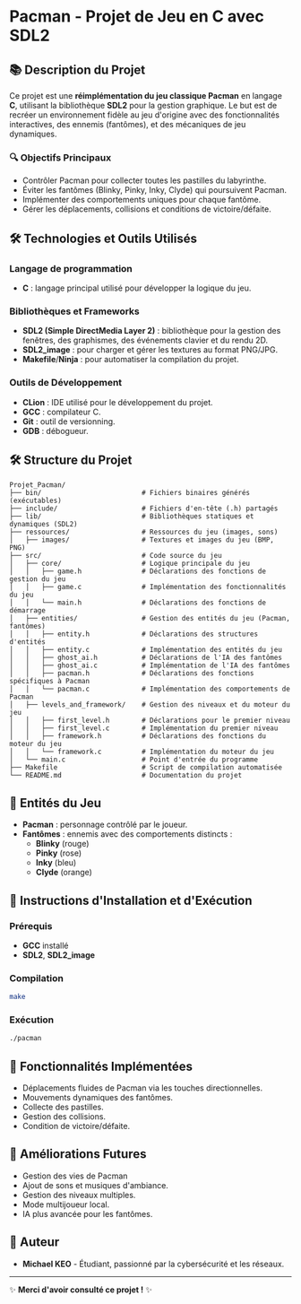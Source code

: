 # Pacman - Projet de Jeu en C avec SDL2

## 📚 Description du Projet

Ce projet est une **réimplémentation du jeu classique Pacman** en langage **C**, utilisant la bibliothèque **SDL2** pour la gestion graphique. Le but est de recréer un environnement fidèle au jeu d'origine avec des fonctionnalités interactives, des ennemis (fantômes), et des mécaniques de jeu dynamiques.

### 🔍 Objectifs Principaux
- Contrôler Pacman pour collecter toutes les pastilles du labyrinthe.
- Éviter les fantômes (Blinky, Pinky, Inky, Clyde) qui poursuivent Pacman.
- Implémenter des comportements uniques pour chaque fantôme.
- Gérer les déplacements, collisions et conditions de victoire/défaite.

## 🛠️ Technologies et Outils Utilisés

### Langage de programmation
- **C** : langage principal utilisé pour développer la logique du jeu.

### Bibliothèques et Frameworks
- **SDL2 (Simple DirectMedia Layer 2)** : bibliothèque pour la gestion des fenêtres, des graphismes, des événements clavier et du rendu 2D.
- **SDL2_image** : pour charger et gérer les textures au format PNG/JPG.
- **Makefile**/**Ninja** : pour automatiser la compilation du projet.

### Outils de Développement
- **CLion** : IDE utilisé pour le développement du projet.
- **GCC** : compilateur C.
- **Git** : outil de versionning.
- **GDB** : débogueur.

## 🛠️ Structure du Projet

```
Projet_Pacman/
├── bin/                         # Fichiers binaires générés (exécutables)
├── include/                     # Fichiers d'en-tête (.h) partagés
├── lib/                         # Bibliothèques statiques et dynamiques (SDL2)
├── ressources/                  # Ressources du jeu (images, sons)
│   ├── images/                  # Textures et images du jeu (BMP, PNG)
├── src/                         # Code source du jeu
│   ├── core/                    # Logique principale du jeu
│   │   ├── game.h               # Déclarations des fonctions de gestion du jeu
│   │   ├── game.c               # Implémentation des fonctionnalités du jeu
│   │   └── main.h               # Déclarations des fonctions de démarrage
│   ├── entities/                # Gestion des entités du jeu (Pacman, fantômes)
│   │   ├── entity.h             # Déclarations des structures d'entités
│   │   ├── entity.c             # Implémentation des entités du jeu
│   │   ├── ghost_ai.h           # Déclarations de l'IA des fantômes
│   │   ├── ghost_ai.c           # Implémentation de l'IA des fantômes
│   │   ├── pacman.h             # Déclarations des fonctions spécifiques à Pacman
│   │   └── pacman.c             # Implémentation des comportements de Pacman
│   ├── levels_and_framework/    # Gestion des niveaux et du moteur du jeu
│   │   ├── first_level.h        # Déclarations pour le premier niveau
│   │   ├── first_level.c        # Implémentation du premier niveau
│   │   ├── framework.h          # Déclarations des fonctions du moteur du jeu
│   │   └── framework.c          # Implémentation du moteur du jeu
│   └── main.c                   # Point d'entrée du programme
├── Makefile                     # Script de compilation automatisée
└── README.md                    # Documentation du projet
```



## 👥 Entités du Jeu

- **Pacman** : personnage contrôlé par le joueur.
- **Fantômes** : ennemis avec des comportements distincts :
  - **Blinky** (rouge)
  - **Pinky** (rose)
  - **Inky** (bleu)
  - **Clyde** (orange)

## 📅 Instructions d'Installation et d'Exécution

### Prérequis
- **GCC** installé
- **SDL2**, **SDL2_image**

### Compilation
```bash
make
```

### Exécution
```bash
./pacman
```

## 🔧 Fonctionnalités Implémentées

- Déplacements fluides de Pacman via les touches directionnelles.
- Mouvements dynamiques des fantômes.
- Collecte des pastilles.
- Gestion des collisions.
- Condition de victoire/défaite.

## 🌟 Améliorations Futures
- Gestion des vies de Pacman
- Ajout de sons et musiques d'ambiance.
- Gestion des niveaux multiples.
- Mode multijoueur local.
- IA plus avancée pour les fantômes.

## 👤 Auteur

- **Michael KEO** - Étudiant, passionné par la cybersécurité et les réseaux.

---

✨ **Merci d'avoir consulté ce projet !** ✨

